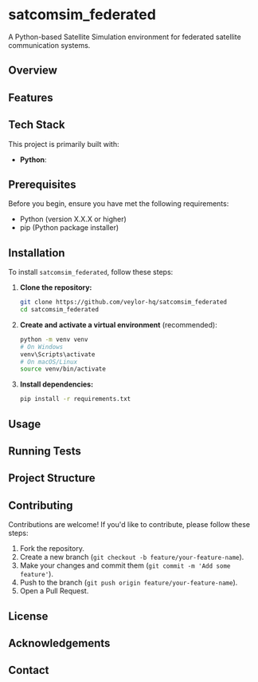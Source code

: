 # satcomsim_federated
A Python-based Satellite Simulation environment for federated satellite communication systems.

## Overview

## Features


## Tech Stack

This project is primarily built with:

- **Python**:


## Prerequisites

Before you begin, ensure you have met the following requirements:

- Python (version X.X.X or higher)
- pip (Python package installer)

## Installation

To install `satcomsim_federated`, follow these steps:

1.  **Clone the repository:**
    ```bash
    git clone https://github.com/veylor-hq/satcomsim_federated
    cd satcomsim_federated
    ```

2.  **Create and activate a virtual environment** (recommended):
    ```bash
    python -m venv venv
    # On Windows
    venv\Scripts\activate
    # On macOS/Linux
    source venv/bin/activate
    ```

3.  **Install dependencies:**
    <!-- Choose the command relevant to your project -->
    <!-- If using requirements.txt: -->
    ```bash
    pip install -r requirements.txt
    ```
    <!-- If using Poetry: -->
    <!-- ```bash -->
    <!-- poetry install -->


## Usage

## Running Tests

## Project Structure

## Contributing

Contributions are welcome! If you'd like to contribute, please follow these steps:
1. Fork the repository.
2. Create a new branch (`git checkout -b feature/your-feature-name`).
3. Make your changes and commit them (`git commit -m 'Add some feature'`).
4. Push to the branch (`git push origin feature/your-feature-name`).
5. Open a Pull Request.


## License

## Acknowledgements

## Contact
